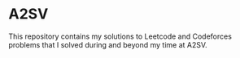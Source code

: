 # A2SV

This repository contains my solutions to Leetcode and Codeforces problems that I solved during and beyond my time at A2SV.
